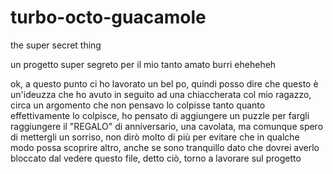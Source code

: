 # turbo-octo-guacamole
the super secret thing

un progetto super segreto per il mio tanto amato burri eheheheh

ok, a questo punto ci ho lavorato un bel po, quindi posso dire che questo è un'ideuzza che ho avuto in seguito ad una chiaccherata col mio ragazzo, circa un argomento che non pensavo lo colpisse tanto quanto effettivamente lo colpisce, ho pensato di aggiungere un puzzle per fargli raggiungere il "REGALO" di anniversario, una cavolata, ma comunque spero di mettergli un sorriso, non dirò molto di più per evitare che in qualche modo possa scoprire altro, anche se sono tranquillo dato che dovrei averlo bloccato dal vedere questo file, detto ciò, torno a lavorare sul progetto